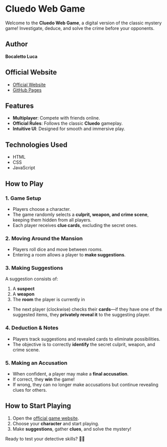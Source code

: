 # Cluedo Web Game  

Welcome to the **Cluedo Web Game**, a digital version of the classic mystery game! Investigate, deduce, and solve the crime before your opponents.  

## Author  
**Bocaletto Luca**  

## Official Website  
- [Official Website](https://bocalettoluca.altervista.org)  
- [GitHub Pages](https://bocaletto-luca.github.io)  

## Features  
- **Multiplayer**: Compete with friends online.  
- **Official Rules**: Follows the classic **Cluedo** gameplay.  
- **Intuitive UI**: Designed for smooth and immersive play.  

## Technologies Used  
- HTML  
- CSS  
- JavaScript  

## How to Play  

### **1. Game Setup**  
- Players choose a character.  
- The game randomly selects a **culprit, weapon, and crime scene**, keeping them hidden from all players.  
- Each player receives **clue cards**, excluding the secret ones.  

### **2. Moving Around the Mansion**  
- Players roll dice and move between rooms.  
- Entering a room allows a player to **make suggestions**.  

### **3. Making Suggestions**  
A suggestion consists of:  
1. A **suspect**  
2. A **weapon**  
3. The **room** the player is currently in  

- The next player (clockwise) checks their **cards**—if they have one of the suggested items, they **privately reveal it** to the suggesting player.  

### **4. Deduction & Notes**  
- Players track suggestions and revealed cards to eliminate possibilities.  
- The objective is to correctly **identify** the secret culprit, weapon, and crime scene.  

### **5. Making an Accusation**  
- When confident, a player may make a **final accusation**.  
- If correct, they **win** the game!  
- If wrong, they can no longer make accusations but continue revealing clues for others.  

## How to Start Playing  
1. Open the [official game website](https://bocaletto-luca.github.io).  
2. Choose your **character** and start playing.  
3. Make **suggestions**, gather **clues**, and solve the mystery!  

Ready to test your detective skills? 🕵️‍♂️  
